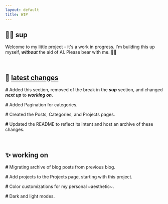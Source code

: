 ```yaml
---
layout: default
title: WIP
---
```


## 👋🏻 sup

Welcome to my little project - it's a work in progress. I'm building this up myself, ***without*** the aid of AI. Please bear with me. 🙏🏻

<br>

## 🔮 [latest changes](https://github.com/adorablecyborg/adorablecyborg.github.io/blob/main/README.md)

***#*** Added this section, removed of the break in the __*sup*__ section, and changed __*next up*__ to __*working on*__.

***#*** Added Pagination for categories.

***#*** Created the Posts, Categories, and Projects pages.

***#*** Updated the README to reflect its intent and host an archive of these changes.

<br>

## ✨ working on

***#*** Migrating archive of blog posts from previous blog.

***#*** Add projects to the Projects page, starting with this project.

***#*** Color customizations for my personal ~aesthetic~.

***#*** Dark and light modes.